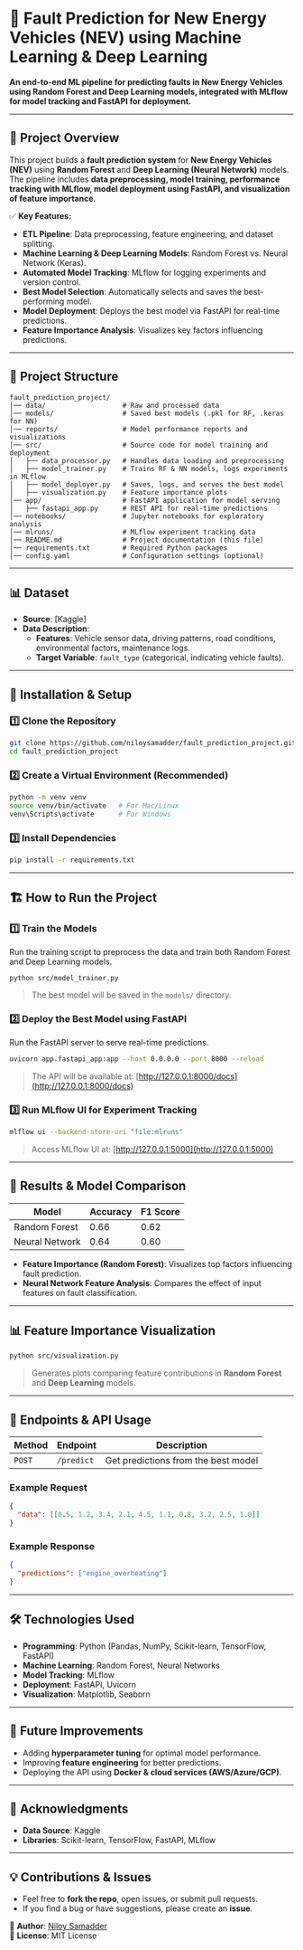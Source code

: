 # 🚗 **Fault Prediction for New Energy Vehicles (NEV) using Machine Learning & Deep Learning**
**An end-to-end ML pipeline for predicting faults in New Energy Vehicles using Random Forest and Deep Learning models, integrated with MLflow for model tracking and FastAPI for deployment.**

---

## 📌 **Project Overview**
This project builds a **fault prediction system** for **New Energy Vehicles (NEV)** using **Random Forest** and **Deep Learning (Neural Network)** models. The pipeline includes **data preprocessing, model training, performance tracking with MLflow, model deployment using FastAPI, and visualization of feature importance**.  

✅ **Key Features:**
- **ETL Pipeline**: Data preprocessing, feature engineering, and dataset splitting.
- **Machine Learning & Deep Learning Models**: Random Forest vs. Neural Network (Keras).
- **Automated Model Tracking**: MLflow for logging experiments and version control.
- **Best Model Selection**: Automatically selects and saves the best-performing model.
- **Model Deployment**: Deploys the best model via FastAPI for real-time predictions.
- **Feature Importance Analysis**: Visualizes key factors influencing predictions.

---

## 📂 **Project Structure**
```
fault_prediction_project/
│── data/                   # Raw and processed data
│── models/                 # Saved best models (.pkl for RF, .keras for NN)
│── reports/                # Model performance reports and visualizations
│── src/                    # Source code for model training and deployment
│   ├── data_processor.py   # Handles data loading and preprocessing
│   ├── model_trainer.py    # Trains RF & NN models, logs experiments in MLflow
│   ├── model_deployer.py   # Saves, logs, and serves the best model
│   ├── visualization.py    # Feature importance plots
│── app/                    # FastAPI application for model serving
│   ├── fastapi_app.py      # REST API for real-time predictions
│── notebooks/              # Jupyter notebooks for exploratory analysis
│── mlruns/                 # MLflow experiment tracking data
│── README.md               # Project documentation (this file)
│── requirements.txt        # Required Python packages
│── config.yaml             # Configuration settings (optional)
```

---

## 📊 **Dataset**
- **Source**: [Kaggle]
- **Data Description**:
  - **Features**: Vehicle sensor data, driving patterns, road conditions, environmental factors, maintenance logs.
  - **Target Variable**: `fault_type` (categorical, indicating vehicle faults).

---

## 🚀 **Installation & Setup**
### **1️⃣ Clone the Repository**
```sh
git clone https://github.com/niloysamadder/fault_prediction_project.git
cd fault_prediction_project
```

### **2️⃣ Create a Virtual Environment (Recommended)**
```sh
python -m venv venv
source venv/bin/activate   # For Mac/Linux
venv\Scripts\activate      # For Windows
```

### **3️⃣ Install Dependencies**
```sh
pip install -r requirements.txt
```

---

## 🏗️ **How to Run the Project**
### **1️⃣ Train the Models**
Run the training script to preprocess the data and train both Random Forest and Deep Learning models.
```sh
python src/model_trainer.py
```
> The best model will be saved in the `models/` directory.

### **2️⃣ Deploy the Best Model using FastAPI**
Run the FastAPI server to serve real-time predictions.
```sh
uvicorn app.fastapi_app:app --host 0.0.0.0 --port 8000 --reload
```
> The API will be available at: [http://127.0.0.1:8000/docs](http://127.0.0.1:8000/docs)

### **3️⃣ Run MLflow UI for Experiment Tracking**
```sh
mlflow ui --backend-store-uri "file:mlruns"
```
> Access MLflow UI at: [http://127.0.0.1:5000](http://127.0.0.1:5000)

---

## 🔬 **Results & Model Comparison**
| Model           | Accuracy | F1 Score |
|----------------|---------|----------|
| Random Forest  | 0.66    | 0.62     |
| Neural Network | 0.64    | 0.60     |

- **Feature Importance (Random Forest)**: Visualizes top factors influencing fault prediction.
- **Neural Network Feature Analysis**: Compares the effect of input features on fault classification.

---

## 📊 **Feature Importance Visualization**
```sh
python src/visualization.py
```
> Generates plots comparing feature contributions in **Random Forest** and **Deep Learning** models.

---

## 🚀 **Endpoints & API Usage**
| Method | Endpoint      | Description |
|--------|--------------|-------------|
| `POST` | `/predict`   | Get predictions from the best model |

### **Example Request**
```json
{
  "data": [[0.5, 1.2, 3.4, 2.1, 4.5, 1.1, 0.8, 3.2, 2.5, 1.0]]
}
```

### **Example Response**
```json
{
  "predictions": ["engine_overheating"]
}
```

---

## 🛠️ **Technologies Used**
- **Programming**: Python (Pandas, NumPy, Scikit-learn, TensorFlow, FastAPI)
- **Machine Learning**: Random Forest, Neural Networks
- **Model Tracking**: MLflow
- **Deployment**: FastAPI, Uvicorn
- **Visualization**: Matplotlib, Seaborn

---

## 📌 **Future Improvements**
- Adding **hyperparameter tuning** for optimal model performance.
- Improving **feature engineering** for better predictions.
- Deploying the API using **Docker & cloud services (AWS/Azure/GCP)**.

---

## 📝 **Acknowledgments**
- **Data Source**: Kaggle
- **Libraries**: Scikit-learn, TensorFlow, FastAPI, MLflow

---

## 💡 **Contributions & Issues**
- Feel free to **fork the repo**, open issues, or submit pull requests.
- If you find a bug or have suggestions, please create an **issue**.

📌 **Author**: [Niloy Samadder](https://github.com/niloysamadder)  
📌 **License**: MIT License  

